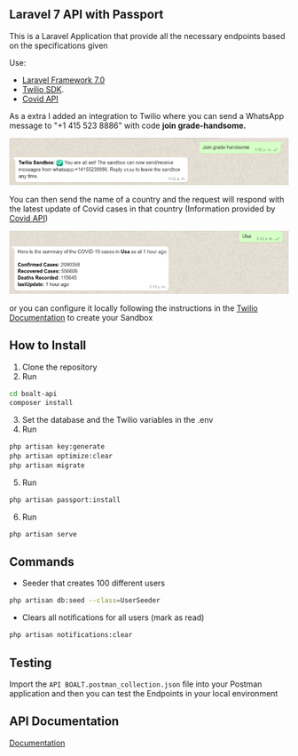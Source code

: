 ## Laravel 7 API with Passport


This is a Laravel Application that provide all the necessary endpoints based on the
specifications given

Use: 
- [Laravel Framework 7.0](https://laravel.com)
- [Twilio SDK](https://www.twilio.com/).
- [Covid API](https://covid19.mathdro.id/api)

As a extra I added an integration to Twilio where you can send a WhatsApp message to "+1 415 523 8886" with code <b>join grade-handsome.</b>

![alt text](https://github.com/JavierTibi/boalt-api/blob/master/img_examples/Screenshot_Join.png?raw=true)

You can then send the name of a country and the request will respond with the latest update of Covid cases in that country (Information provided by [Covid API](https://covid19.mathdro.id/api))

![alt text](https://github.com/JavierTibi/boalt-api/blob/master/img_examples/Screenshot_Country.png?raw=true)

or you can configure it locally following the instructions in the [Twilio Documentation](https://www.twilio.com/docs/whatsapp/api#overview) to create your Sandbox

## How to Install

1. Clone the repository
2. Run 
```bash
cd boalt-api
composer install
```
3. Set the database and the Twilio variables in the .env
4. Run
```bash
php artisan key:generate
php artisan optimize:clear
php artisan migrate
```
5. Run
```bash
php artisan passport:install
```

6. Run
```bash
php artisan serve
```

## Commands

- Seeder that creates 100 different users
```bash
php artisan db:seed --class=UserSeeder
```

- Clears all notifications for all users (mark as read)
```bash
php artisan notifications:clear
```

## Testing
Import the `API BOALT.postman_collection.json` file into your Postman application and then you can test the Endpoints in your local environment

## API Documentation

[Documentation](https://documenter.getpostman.com/view/5402529/SzzheyRz?version=latest)
